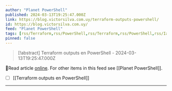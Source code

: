 ```yaml
---
author: "Planet PowerShell"
published: 2024-03-13T19:25:47.000Z
link: https://blog.victorsilva.com.uy/terraform-outputs-powershell/
id: https://blog.victorsilva.com.uy/
feed: "Planet PowerShell"
tags: [rss/Terraform,rss/PowerShell,rss/Terraform,rss/PowerShell,rss/IaC]
pinned: false
---
```

> [!abstract] Terraform outputs en PowerShell - 2024-03-13T19:25:47.000Z

🔗Read article [online](https://blog.victorsilva.com.uy/terraform-outputs-powershell/). For other items in this feed see [[Planet PowerShell]].

- [ ] [[Terraform outputs en PowerShell]]
- - -

